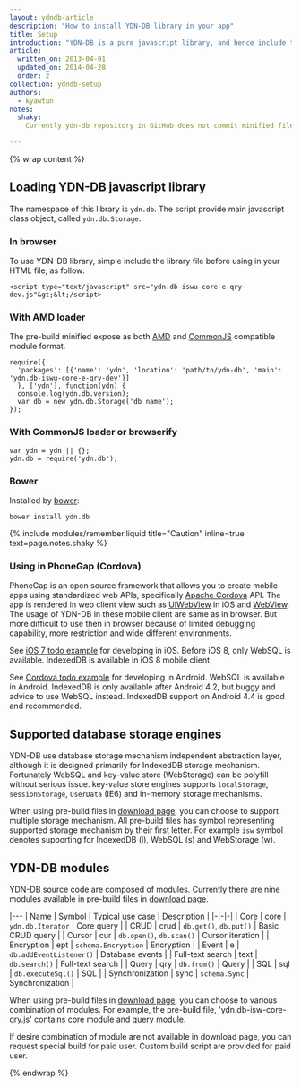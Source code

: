 ```yaml
---
layout: ydndb-article
description: "How to install YDN-DB library in your app"
title: Setup
introduction: "YDN-DB is a pure javascript library, and hence include the library javascript file to your HTML page to use it. But there are elaborate setup in large scale web app development."
article:
  written_on: 2013-04-01
  updated_on: 2014-04-28
  order: 2
collection: ydndb-setup
authors:
  - kyawtun
notes:
  shaky:
    Currently ydn-db repository in GitHub does not commit minified files breaking npm or bower. :-(

---
```


{% wrap content %}

## Loading YDN-DB javascript library


The namespace of this library is <code>ydn.db</code>. The script provide main javascript class object, called <code>ydn.db.Storage</code>.

### In browser

To use YDN-DB library, simple include the library file before using in your HTML file, as follow:

    <script type="text/javascript" src="ydn.db-iswu-core-e-qry-dev.js"&gt;&lt;/script>      
    
### With AMD loader

The pre-build minified expose as both [AMD](http://requirejs.org/docs/whyamd.html) and [CommonJS](http://wiki.commonjs.org/wiki/CommonJS) compatible module format.

    require({
      'packages': [{'name': 'ydn', 'location': 'path/to/ydn-db', 'main': 'ydn.db-iswu-core-e-qry-dev'}]
      }, ['ydn'], function(ydn) {
      console.log(ydn.db.version);
      var db = new ydn.db.Storage('db name');
    });
    
### With CommonJS loader or browserify
    
    var ydn = ydn || {};
    ydn.db = require('ydn.db');
    
  
### Bower
  
Installed by <a href="http://bower.io">bower</a>:

    bower install ydn.db   
    
{% include modules/remember.liquid title="Caution" inline=true text=page.notes.shaky %}

### Using in PhoneGap (Cordova)

PhoneGap is an open source framework that allows you to create mobile apps using standardized web APIs, specifically [Apache Cordova](http://cordova.apache.org/) API. The app is rendered in web client view such as [UIWebView](https://developer.apple.com/library/ios/documentation/uikit/reference/UIWebView_Class/Reference/Reference.html) in iOS and [WebView](http://developer.android.com/reference/android/webkit/WebView.html). The usage of YDN-DB in these mobile client are same as in browser. But more difficult to use then in browser because of limited debugging capability, more restriction and wide different environments.
 
See [iOS 7 todo example](../example/ios-7.html) for developing in iOS. Before iOS 8, only WebSQL is available. IndexedDB is available in iOS 8 mobile client.
 
See [Cordova todo example](../example/cordova-2.3.html) for developing in Android. WebSQL is available in Android. IndexedDB is only available after Android 4.2, but buggy and advice to use WebSQL instead. IndexedDB support on Android 4.4 is good and recommended.
  
## Supported database storage engines
  
YDN-DB use database storage mechanism independent abstraction layer, although it is designed primarily for IndexedDB storage mechanism. Fortunately WebSQL and key-value store (WebStorage) can be polyfill without serious issue. key-value store engines supports `localStorage`, `sessionStorage`, `UserData` (IE6) and in-memory storage mechanisms.
  
When using pre-build files in [download page](/ydn-db/downloads.html), you can choose to support multiple storage mechanism. All pre-build files has symbol representing supported storage mechanism by their first letter. For example `isw` symbol denotes supporting for IndexedDB (i), WebSQL (s) and WebStorage (w).    
   
## YDN-DB modules
   
YDN-DB source code are composed of modules. Currently there are nine modules available in pre-build files in [download page](/ydn-db/downloads.html).

|---
| Name | Symbol | Typical use case | Description |
|-|-|-|
| Core | core | `ydn.db.Iterator` | Core query |
| CRUD | crud | `db.get()`, `db.put()` | Basic CRUD query |
| Cursor | cur | `db.open()`, `db.scan()` | Cursor iteration |
| Encryption | ept | `schema.Encryption` | Encryption |
| Event | e | `db.addEventListener()` | Database events |
| Full-text search | text | `db.search()` | Full-text search |
| Query | qry | `db.from()` | Query |
| SQL | sql | `db.executeSql()` | SQL |
| Synchronization | sync | `schema.Sync` | Synchronization |

When using pre-build files in [download page](/ydn-db/downloads.html), you can choose to various combination of modules. For example, the pre-build file, 'ydn.db-isw-core-qry.js' contains core module and query module.

If desire combination of module are not available in download page, you can request special build for paid user. Custom build script are provided for paid user.

{% endwrap %}    
